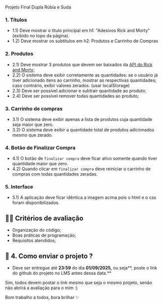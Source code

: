 Projeto Final Dupla Rúbia e Suda

### 1. Títulos

- 1.1) Deve mostrar o título principal em h1: "Adesivos Rick and Morty" (exibido no topo da página).
- 1.2) Deve mostrar os subtítulos em h2: Produtos e Carrinho de Compras

### 2. Produtos

- 2.1) Deve mostrar 3 produtos que devem ser baixados da [API do Rick and Morty](https://rickandmortyapi.com/api/character/1,2,3);
- 2.2) O sistema deve exibir corretamente as quantidades: se o usuário já tiver adicionado itens ao carrinho, mostrar as respectivas quantidades; caso contrário, exibir valores zerados. (usar localStorage)
- 2.3) Deve ser possível adicionar e subtrair quantidade ao produto;
- 2.4) Deve ser possível remover todas quantidades ao produto;

### 3. Carrinho de compras

- 3.1) O sistema deve exibir apenas a lista de produtos cuja quantidade seja maior que zero.
- 3.2) O sistema deve exibir a quantidade total de produtos adicionados mesmo que zerado.

### 4. Botão de Finalizar Compra

- 4.1) O botão de `finalizar compra` deve ficar ativo somente quando tiver quantidade maior que zero.
- 4.2) Quando clicar em `finalizar compra` deve reiniciar o carrinho de compras com todas quantidades zeradas.

### 5. Interface

- 5.1) A aplicação deve ficar idêntica a imagem acima pois o html e o css foram disponibilizados.

## 👨‍🏫 Critérios de avaliação

- Organização do código;
- Boas práticas de programação;
- Requisitos atendidos;

## 🚀 4. Como enviar o projeto ?

- Deve ser entregue até **23:59** do dia **01/09/2025,** ou seja**, poste o link do github do projeto no LMS antes dessa data.**

Sim, todos devem postar o link mesmo que seja o mesmo projeto, senão não abrirá a avaliação para o mim :)

Bom trabalho a todos, bora brilhar ✨
